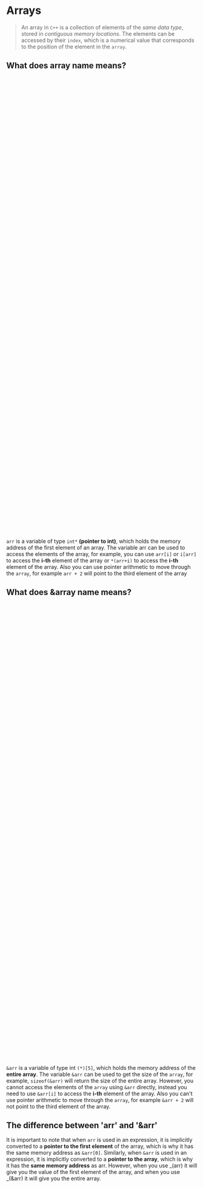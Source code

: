 # Arrays

> An array in `C++` is a collection of elements of the _same data type_, stored in _contiguous memory locations_. The elements can be accessed by their `index`, which is a numerical value that corresponds to the position of the element in the `array`.

## What does array name means?

<p align="center">
    <img src="/05_Material/CodeSnaps/array-6.png" style="height: 30vh; padding-left: 40vh;">
    
</p>

`arr` is a variable of type `int*` **(pointer to int)**, which holds the memory address of the first element of an array. The variable arr can be used to access the elements of the array, for example, you can use `arr[i]` or `i[arr]` to access the **i-th** element of the array or `*(arr+i)` to access the **i-th** element of the array. Also you can use pointer arithmetic to move through the `array`, for example `arr + 2` will point to the third element of the array

## What does &array name means?

<p align="center">
    <img src="/05_Material/CodeSnaps/&arr.png" style="height: 30vh; padding-left: 30vh;">
    
</p>

`&arr` is a variable of type int `(*)[5]`, which holds the memory address of the **entire array**. The variable `&arr` can be used to get the size of the `array`, for example, `sizeof(&arr)` will return the size of the entire array. However, you cannot access the elements of the `array` using `&arr` directly, instead you need to use `&arr[i]` to access the **i-th** element of the array. Also you can't use pointer arithmetic to move through the `array`, for example `&arr + 2` will not point to the third element of the array.

## The difference between 'arr' and '&arr'

It is important to note that when `arr` is used in an expression, it is implicitly converted to a **pointer to the first element** of the array, which is why it has the same memory address as `&arr[0]`. Similarly, when `&arr` is used in an expression, it is implicitly converted to a **pointer to the array**, which is why it has the **same memory address** as arr. However, when you use _(arr) it will give you the value of the first element of the array, and when you use _(&arr) it will give you the entire array.

<p align="center">
    <img src="/05_Material/CodeSnaps/array-7.png" style="height: 30vh; padding-left: 40vh;">
    
</p>

The variable `arr` is an array of integers with a size of 5. It is an `lvalue`, meaning it can be used on the left side of an assignment. `&arr` is a pointer to the array object, an `rvalue` with the value of the memory address of the array. They point to the same location in memory. To differentiate, compare `*(arr)` and `*(&arr)`. The first is an `lvalue` of type int and the second an `lvalue` of type int [5].

In **summary**, `arr` and `&arr` are **different variables** with **different types** and behaviors, `arr` is a pointer to the first element of the array and &arr is a pointer to the entire array, they may have the same memory address but you can't use them in the same way.

### Task for You?
>Run it in your compiler for further clarification

**std::cout << *(arr+1) << std::endl;**

**std::cout << *(&arr+1) << std::endl;**


<p align="center">
    <img src="/05_Material/CodeSnaps/arrayoutside.png" style="height: 70vh; padding-left: 90vh;">
    
</p>

## calculating size of array

There are two ways to calculate the size of an array

- Dividing the total size of the array by the size of the first element **sizeof(arr)/sizeof(arr[0])**. This method is widely used.
- Subtracting the memory address of the last element of the array from the memory address of the first element: **\*(&arr+1)-arr**.

## Array with pointers

<p align="center">
    <img src="/05_Material/CodeSnaps/array-8.png" style="height: 30vh; padding-left: 40vh;">
    
</p>

## Arrays with functions

<p align="center">
    <img src="/05_Material/CodeSnaps/array-9.png" style="height: 60vh; padding-left: 70vh;">
    
</p>

> When using the `pointer ptr` to access elements of the array, adding 1 to it does not increment the memory address by 1 byte, but rather by the size of the data type of the array (in this case, an int). So when we say ptr + 1, it's equivalent to accessing the memory location that is 1 \* sizeof(int) bytes away from the original memory location of ptr.

### Bonus Point

When an `array` is passed as a parameter to a function, a `pointer` to the first element of the `array` is created, which occupies **actual memory**. In the main function, the `array`(means array name ,i.e arr) itself does not occupy memory, but in a **user-defined function**, the pointer to the array does occupy memory. Therefore, the size of the array may not be correctly determined in a user-defined function by `sizeof(arr)/sizeof(arr[0])` because arr is a `pointer` with actual memory ).

## Types of Arrays

1. [Fixed-size arrays](/01_Data%20Structures/Linear-Data-Structures/01_Array/Static-array/Readme.md)
2. [Dynamic arrays](/01_Data%20Structures/Linear-Data-Structures/01_Array/Dynamic-array/Readme.md)

## Sorting Algorithms

1. [Bubble Sort](/01_Data%20Structures/Linear-Data-Structures/01_Array/Code/bubble-sort.cpp)
2. [Selection Sort](/01_Data%20Structures/Linear-Data-Structures/01_Array/Code/selection-sort.cpp)
3. [Insertion Sort](/01_Data%20Structures/Linear-Data-Structures/01_Array/Code/insertion-sort.cpp)

## Searching in Array

- [Linear search](/01_Data%20Structures/Linear-Data-Structures/01_Array/Code/linear-search.cpp)
- [Binary search](/01_Data%20Structures/Linear-Data-Structures/01_Array/Code/binary-search.cpp)

## Unusual Things

1. It is not possible to determine the size of a `static array` at **runtime** using the traditional method, however, using the concept of a `constant array size`, the size of a `static array` can be obtained during **runtime**. This allows for the `dynamic allocation of memory` for a `static` array, enabling its size to be determined and modified at **runtime**.

<p align="center">
    <img src="/05_Material/CodeSnaps/array-11.png" style="height: 30vh; padding-left: 40vh;">
    
</p>

2. When **declaring** an `array`, it is possible to initialize specific elements of the array at that time by using the syntax of **assigning** a value to a specific index of the array. This allows for more flexibility in initializing arrays and can be useful in certain situation.

<p align="center">
    <img src="/05_Material/CodeSnaps/array-13.png" style="height: 40vh; padding-left: 40vh;">
    
</p>

3.  It is also possible to initialize an array in a more concise way, by omitting the `=` sign while providing the values to be assigned to the `array`. This method is called **uniform initialization** . This way of initializing an array is considered to be more readable and can make the code more expressive. It is important to note that this method of **initialization** is only supported in `C++11` and later versions.

<p align="center">
    <img src="/05_Material/CodeSnaps/array-14.png" style="height: 40vh; padding-left: 40vh;">
    
</p>

4. In the context of a **symbol table**, the reason why we can't do arr++.The **symbol table**, which is used by the compiler to keep track of `variables` and their `types`, does not contain information about the specific memory addresses of variables, but rather their types and scope.

<p align="center">
    <img src="/05_Material/CodeSnaps/array-15.png" style="height: 40vh; padding-left: 40vh;">
    
</p>
